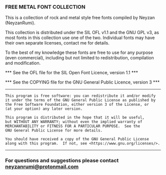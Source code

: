 ### FREE METAL FONT COLLECTION ###

This is a collection of rock and metal style free fonts compiled by Neyzan (NeyzanRumi).

This collection is distributed under the SIL OFL v1.1 and the GNU GPL v3, as most fonts in this collection use one of the two. Individual fonts may have their own separate licenses, contact me for details.

To the best of my knowledge these fonts are free to use for any purpose (even commercial), including but not limited to redistribution, compilation and modification.

   *** See the OFL file for the SIL Open Font Licence, version 1.1 ***
   
   *** See the COPYING file for the GNU General Public Licence, version 3 ***


-----------------------------------------------------------------------------
    This program is free software: you can redistribute it and/or modify
    it under the terms of the GNU General Public License as published by
    the Free Software Foundation, either version 3 of the License, or
    (at your option) any later version.

    This program is distributed in the hope that it will be useful,
    but WITHOUT ANY WARRANTY; without even the implied warranty of
    MERCHANTABILITY or FITNESS FOR A PARTICULAR PURPOSE.  See the
    GNU General Public License for more details.

    You should have received a copy of the GNU General Public License
    along with this program.  If not, see <https://www.gnu.org/licenses/>.
-----------------------------------------------------------------------------


### For questions and suggestions please contact neyzanrumi@protonmail.com ###


